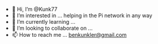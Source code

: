 - 👋 Hi, I’m @Kunk77
- 👀 I’m interested in ... helping in the Pi network in any way
- 🌱 I’m currently learning ...
- 💞️ I’m looking to collaborate on ...
- 📫 How to reach me ... benkunkler@gmail.com 

<!---
Kunk77/Kunk77 is a ✨ special ✨ repository because its `README.md` (this file) appears on your GitHub profile.
You can click the Preview link to take a look at your changes.
--->
